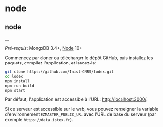 # node

## node

\_\_

_Pré-requis_: MongoDB 3.4+, [Node](https://nodejs.org/) 10+

Commencez par cloner ou télécharger le dépôt GitHub, puis installez les paquets, compilez l'application, et lancez-la:

```bash
git clone https://github.com/Inist-CNRS/lodex.git
cd lodex
npm install
npm run build
npm start
```

Par défaut, l'application est accessible à l'URL: [http://localhost:3000/](http://localhost:3000/).

Si ce serveur est accessible sur le web, vous pouvez renseigner la variable d'environnement `EZMASTER_PUBLIC_URL` avec l'URL de base du serveur \(par exemple `https://data.istex.fr`\).

